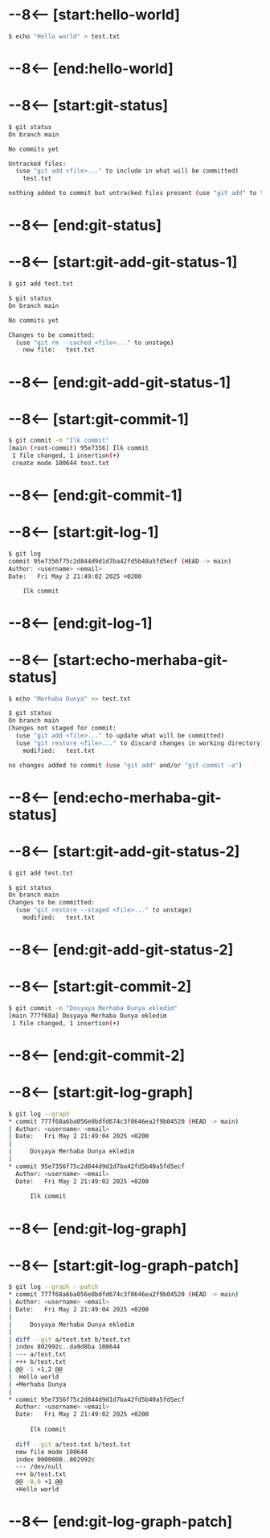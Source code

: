 # --8<-- [start:hello-world]
```bash 
$ echo "Hello world" > test.txt
```
# --8<-- [end:hello-world]
# --8<-- [start:git-status]
```bash hl_lines="6-8"
$ git status
On branch main

No commits yet

Untracked files:
  (use "git add <file>..." to include in what will be committed)
	test.txt

nothing added to commit but untracked files present (use "git add" to track)
```
# --8<-- [end:git-status]
# --8<-- [start:git-add-git-status-1]
```bash 
$ git add test.txt

$ git status
On branch main

No commits yet

Changes to be committed:
  (use "git rm --cached <file>..." to unstage)
	new file:   test.txt

```
# --8<-- [end:git-add-git-status-1]
# --8<-- [start:git-commit-1]
```bash 
$ git commit -m "Ilk commit"
[main (root-commit) 95e7356] Ilk commit
 1 file changed, 1 insertion(+)
 create mode 100644 test.txt
```
# --8<-- [end:git-commit-1]
# --8<-- [start:git-log-1]
```bash 
$ git log
commit 95e7356f75c2d844d9d1d7ba42fd5b40a5fd5ecf (HEAD -> main)
Author: <username> <email>
Date:   Fri May 2 21:49:02 2025 +0200

    Ilk commit
```
# --8<-- [end:git-log-1]
# --8<-- [start:echo-merhaba-git-status]
```bash 
$ echo "Merhaba Dunya" >> test.txt

$ git status
On branch main
Changes not staged for commit:
  (use "git add <file>..." to update what will be committed)
  (use "git restore <file>..." to discard changes in working directory)
	modified:   test.txt

no changes added to commit (use "git add" and/or "git commit -a")
```
# --8<-- [end:echo-merhaba-git-status]
# --8<-- [start:git-add-git-status-2]
```bash 
$ git add test.txt

$ git status
On branch main
Changes to be committed:
  (use "git restore --staged <file>..." to unstage)
	modified:   test.txt

```
# --8<-- [end:git-add-git-status-2]
# --8<-- [start:git-commit-2]
```bash 
$ git commit -m "Dosyaya Merhaba Dunya ekledim"
[main 777f68a] Dosyaya Merhaba Dunya ekledim
 1 file changed, 1 insertion(+)
```
# --8<-- [end:git-commit-2]
# --8<-- [start:git-log-graph]
```bash 
$ git log --graph
* commit 777f68a6ba056e0bdfd674c3f8646ea2f9b04520 (HEAD -> main)
| Author: <username> <email>
| Date:   Fri May 2 21:49:04 2025 +0200
| 
|     Dosyaya Merhaba Dunya ekledim
| 
* commit 95e7356f75c2d844d9d1d7ba42fd5b40a5fd5ecf
  Author: <username> <email>
  Date:   Fri May 2 21:49:02 2025 +0200
  
      Ilk commit
```
# --8<-- [end:git-log-graph]
# --8<-- [start:git-log-graph-patch]
```bash 
$ git log --graph --patch
* commit 777f68a6ba056e0bdfd674c3f8646ea2f9b04520 (HEAD -> main)
| Author: <username> <email>
| Date:   Fri May 2 21:49:04 2025 +0200
| 
|     Dosyaya Merhaba Dunya ekledim
| 
| diff --git a/test.txt b/test.txt
| index 802992c..da9d8ba 100644
| --- a/test.txt
| +++ b/test.txt
| @@ -1 +1,2 @@
|  Hello world
| +Merhaba Dunya
| 
* commit 95e7356f75c2d844d9d1d7ba42fd5b40a5fd5ecf
  Author: <username> <email>
  Date:   Fri May 2 21:49:02 2025 +0200
  
      Ilk commit
  
  diff --git a/test.txt b/test.txt
  new file mode 100644
  index 0000000..802992c
  --- /dev/null
  +++ b/test.txt
  @@ -0,0 +1 @@
  +Hello world
```
# --8<-- [end:git-log-graph-patch]
